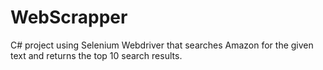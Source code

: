 # WebScrapper
C# project using Selenium Webdriver that searches Amazon for the given text and returns the top 10 search results.

